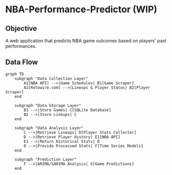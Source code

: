 # NBA-Performance-Predictor (WIP)

## Objective
A web application that predicts NBA game outcomes based on players' past performances.

## Data Flow

```mermaid
graph TD
    subgraph "Data Collection Layer"
        A1[NBA API] -->|Game Schedules| B1[Game Scraper]
        A2[Rotowire.com] -->|Lineups & Player Status| B2[Player Scraper]
    end

    subgraph "Data Storage Layer"
        B1 -->|Store Games| C[SQLite Database]
        B2 -->|Store Lineups| C
    end

    subgraph "Data Analysis Layer"
        C -->|Retrieve Lineups| D[Player Stats Collector]
        D -->|Retrieve Player History| E1[NBA API]
        E1 -->|Return Historical Stats| D
        D -->|Provide Processed Stats| F[Time Series Models]
    end

    subgraph "Prediction Layer"
        F -->|ARIMA/SARIMA Analysis| G[Game Predictions]
    end